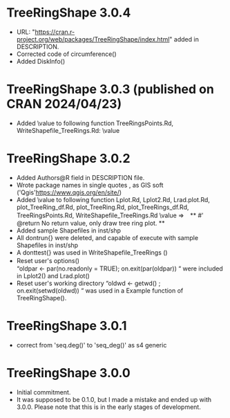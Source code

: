 # TreeRingShape 3.0.4 
* URL: "https://cran.r-project.org/web/packages/TreeRingShape/index.html" added in DESCRIPTION.
* Corrected code of circumference() 
* Added DiskInfo() 

# TreeRingShape 3.0.3 (published on CRAN 2024/04/23)
* Added  \\value to following function
 TreeRingsPoints.Rd,  WriteShapefile_TreeRings.Rd: \value 
     
# TreeRingShape 3.0.2
* Added Authors@R field in  DESCRIPTION file.
* Wrote package names in single quotes , as GIS soft ('Qgis'<https://www.qgis.org/en/site/>)
* Added  \\value to following function
       Lplot.Rd, Lplot2.Rd, Lrad.plot.Rd, plot_TreeRing_df.Rd, plot_TreeRing.Rd,
  plot_TreeRings_df.Rd, TreeRingsPoints.Rd, WriteShapefile_TreeRings.Rd
    \\value  ⇒　** #' @return No return value, only draw tree ring plot. **
* Added  sample Shapefiles in inst/shp
* All  dontrun{} were deleted, and capable of execute with  sample Shapefiles in inst/shp
* A donttest{} was used in WriteShapefile_TreeRings ()
* Reset user's options()　  
  “oldpar <- par(no.readonly = TRUE);   on.exit(par(oldpar)) “ were included  in Lplot2() and Lrad.plot()
* Reset user's working directory 
     “oldwd <- getwd() ; on.exit(setwd(oldwd)) “ was used in a Example function of  TreeRingShape(). 

# TreeRingShape 3.0.1
* correct from 'seq.deg()' to 'seq_deg()' as s4 generic 

# TreeRingShape 3.0.0
* Initial commitment. 
* It was supposed to be 0.1.0, but I made a mistake and ended up with 3.0.0. Please note that this is in the early stages of development.
